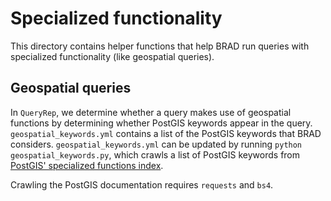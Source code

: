 # Specialized functionality

This directory contains helper functions that help BRAD run queries with specialized functionality (like geospatial queries).

## Geospatial queries

In `QueryRep`, we determine whether a query makes use of geospatial functions by determining whether PostGIS keywords appear in the query. `geospatial_keywords.yml` contains a list of the PostGIS keywords that BRAD considers. `geospatial_keywords.yml` can be updated by running `python geospatial_keywords.py`, which crawls a list of PostGIS keywords from [PostGIS' specialized functions index](https://postgis.net/docs/manual-1.5/ch08.html).

Crawling the PostGIS documentation requires `requests` and `bs4`.
